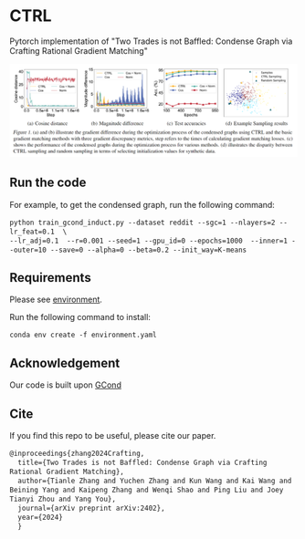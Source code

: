 # CTRL
Pytorch implementation of "Two Trades is not Baffled: Condense Graph via Crafting Rational Gradient Matching"

![ctrl](figures/ctrl.png)


## Run the code
For example, to get the condensed graph, run the following command:

```
python train_gcond_induct.py --dataset reddit --sgc=1 --nlayers=2 --lr_feat=0.1  \ 
--lr_adj=0.1  --r=0.001 --seed=1 --gpu_id=0 --epochs=1000  --inner=1 --outer=10 --save=0 --alpha=0 --beta=0.2 --init_way=K-means
```

## Requirements
Please see [environment](/environment.yaml).

Run the following command to install:
```
conda env create -f environment.yaml
```

## Acknowledgement
Our code is built upon [GCond](https://github.com/ChandlerBang/GCond) 

## Cite 
If you find this repo to be useful, please cite our paper. 

```
@inproceedings{zhang2024Crafting,
  title={Two Trades is not Baffled: Condense Graph via Crafting Rational Gradient Matching},
  author={Tianle Zhang and Yuchen Zhang and Kun Wang and Kai Wang and Beining Yang and Kaipeng Zhang and Wenqi Shao and Ping Liu and Joey Tianyi Zhou and Yang You},
  journal={arXiv preprint arXiv:2402},
  year={2024}
  }
```
